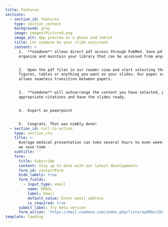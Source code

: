 ```yaml
---
title: Features
sections:
  - section_id: features
    type: section_content
    background: gray
    image: images/Picture9.png
    image_alt: App preview on a phone and tablet
    title: Let nimdone be your slide assistant
    content: >
      1.  **nimdone** allows direct pdf access through PubMed. Save pdf's,
      organize and maintain your library that can be accessed from anywhere.


      2.  Open the pdf files in our reader view and start selecting the text,
      figures, tables or anything you want on your slides. Our paper switcher
      allows seamless transition between papers.


      3.  **nimdone** will autoarrange the content you have selected, place the
      appropriate citations and have the slides ready.


      4.  Export as powerpoint


      5.  Congrats. That was nimbly done!
  - section_id: call-to-action
    type: section_cta
    title: >-
      Average medical presentation can take several hours to even weeks. See how
      we save time
    subtitle: ''
    form:
      title: Subscribe
      content: Stay up to date with our latest developments.
      form_id: contactForm
      hide_labels: true
      form_fields:
        - input_type: email
          name: EMAIL
          label: Email
          default_value: Enter email address
          is_required: true
      submit_label: Try beta version
      form_action: 'https://mail.nimdone.com/index.php/lists/ay809zc3hn593/subscribe'
template: landing
---
```

